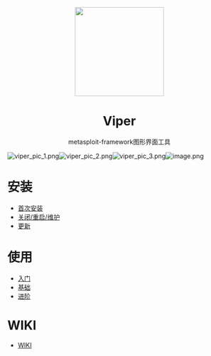<p align="center">
   <img width="200" src="https://cdn.nlark.com/yuque/0/2020/svg/159259/1590851265515-f865560b-ba50-4ca3-b2f6-5e8db3268da1.svg#align=left&display=inline&height=200&margin=%5Bobject%20Object%5D&name=logo.svg&originHeight=200&originWidth=200&size=1378&status=done&style=none&width=200">
</p>
<h1 align="center">Viper</h1>
<div align="center">

metasploit-framework图形界面工具

</div>

![viper_pic_1.png](https://cdn.nlark.com/yuque/0/2020/png/159259/1590851261558-b9321cc5-4498-4ad0-8390-eb065d1e7026.png#align=left&display=inline&height=133&margin=%5Bobject%20Object%5D&name=viper_pic_1.png&originHeight=969&originWidth=1920&size=351567&status=done&style=none&width=263)![viper_pic_2.png](https://cdn.nlark.com/yuque/0/2020/png/159259/1590851313804-fd7a2770-a513-4942-8605-d719ae3d853a.png#align=left&display=inline&height=133&margin=%5Bobject%20Object%5D&name=viper_pic_2.png&originHeight=969&originWidth=1920&size=286394&status=done&style=none&width=264)![viper_pic_3.png](https://cdn.nlark.com/yuque/0/2020/png/159259/1590851318706-acc73a23-2071-4208-a4b3-91f8526fa40b.png#align=left&display=inline&height=132&margin=%5Bobject%20Object%5D&name=viper_pic_3.png&originHeight=969&originWidth=1920&size=215658&status=done&style=none&width=261)![image.png](https://cdn.nlark.com/yuque/0/2020/png/159259/1590851806595-1080bfa8-4539-4873-b14b-c755e8dd4255.png#align=left&display=inline&height=134&margin=%5Bobject%20Object%5D&name=image.png&originHeight=1037&originWidth=2046&size=230412&status=done&style=none&width=265)

# 安装

- [首次安装](https://github.com/FunnyWolf/Viper/wiki/%E9%A6%96%E6%AC%A1%E5%AE%89%E8%A3%85)
- [关闭/重启/维护](https://github.com/FunnyWolf/Viper/wiki/%E5%85%B3%E9%97%AD-%E9%87%8D%E5%90%AF-%E7%BB%B4%E6%8A%A4)
- [更新](https://github.com/FunnyWolf/Viper/wiki/%E6%9B%B4%E6%96%B0)

# 使用

- [入门](https://github.com/FunnyWolf/Viper/wiki/%E5%85%A5%E9%97%A8)
- [基础](https://github.com/FunnyWolf/Viper/wiki/%E5%9F%BA%E7%A1%80)
- [进阶](https://github.com/FunnyWolf/Viper/wiki/%E8%BF%9B%E9%98%B6)

# WIKI

- [WIKI](https://github.com/FunnyWolf/Viper/wiki)

